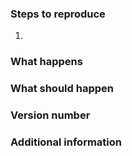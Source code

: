 ### Steps to reproduce

1. <!-- Describe how you can reproduce the issue using an ordered list. You can remove these comments. -->

### What happens

<!-- Describe what actually happens. -->

### What should happen

<!-- Describe what should happen instead. -->

### Version number

<!-- Find the version number at the bottom of every App4Cam page. -->

### Additional information

<!-- Provide any additional information that might be relevant. Upload any relevant log files and screenshots.  -->
